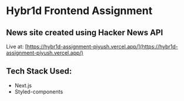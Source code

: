 # Hybr1d Frontend Assignment

## News site created using Hacker News API

Live at: [https://hybr1d-assignment-piyush.vercel.app/](https://hybr1d-assignment-piyush.vercel.app/)

## Tech Stack Used:

- Next.js
- Styled-components
